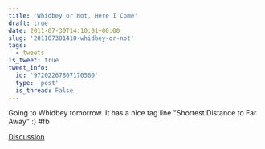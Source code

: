 ```yaml
---
title: 'Whidbey or Not, Here I Come'
draft: true
date: 2011-07-30T14:10:01+00:00
slug: '201107301410-whidbey-or-not'
tags:
  - tweets
is_tweet: true
tweet_info:
  id: '97202267807170560'
  type: 'post'
  is_thread: False
---
```




Going to Whidbey tomorrow. It has a nice tag line "Shortest Distance to Far Away" :) #fb

[Discussion](https://x.com/sytelus/status/97202267807170560)

